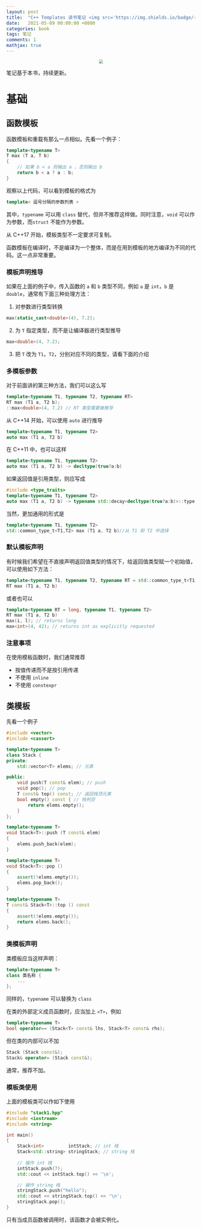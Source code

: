 ```yaml
---
layout: post
title:  "C++ Templates 读书笔记 <img src='https://img.shields.io/badge/-原创-019733?style=flat'> <img src='https://img.shields.io/badge/-未完待续-blue?style=flat'>"
date:   2021-05-09 00:00:00 +0800
categories: book
tags: 笔记
comments: 1
mathjax: true
---
```




<center><img src="http://www.tmplbook.com/coversmall.jpg" style="zoom: 67%;" /></center>



笔记基于本书，持续更新。

# 基础

## 函数模板

函数模板和重载有那么一点相似。先看一个例子：

```cpp
template<typename T>
T max (T a, T b)
{
	// 如果 b < a 则输出 a ，否则输出 b
	return b < a ? a : b;
}
```

观察以上代码，可以看到模板的格式为

```cpp
template< 逗号分隔的参数列表 >
```

其中，`typename` 可以用 `class` 替代，但并不推荐这样做。同时注意，`void` 可以作为参数，而`struct` 不能作为参数。

从 C++17 开始，模板类型不一定要求可复制。

函数模板在编译时，不是编译为一个整体，而是在用到模板的地方编译为不同的代码。这一点非常重要。

### 模板声明推导

如果在上面的例子中，传入函数的 `a` 和 `b` 类型不同，例如 `a` 是 `int`，`b` 是 `double`，通常有下面三种处理方法：

1. 对参数进行类型转换

  ```cpp
  max(static_cast<double>(4), 7.2);
  ```

2. 为 `T` 指定类型，而不是让编译器进行类型推导

  ```cpp
  max<double>(4, 7.2);
  ```

3. 把 `T` 改为 `T1`，`T2`，分别对应不同的类型，请看下面的介绍

### 多模板参数

对于前面讲的第三种方法，我们可以这么写

```cpp
template<typename T1, typename T2, typename RT>
RT max (T1 a, T2 b);
::max<double>(4, 7.2) // RT 类型需要被推导
```

从 C++14  开始，可以使用 `auto` 进行推导

```cpp
template<typename T1, typename T2>
auto max (T1 a, T2 b)
```

在 C++11 中，也可以这样

```cpp
template<typename T1, typename T2>
auto max (T1 a, T2 b) -> decltype(true?a:b)
```

如果返回值是引用类型，则应写成

```cpp
#include <type_traits>
template<typename T1, typename T2>
auto max (T1 a, T2 b) -> typename std::decay<decltype(true?a:b)>::type
```

当然，更加通用的形式是

```cpp
template<typename T1, typename T2>
std::common_type_t<T1,T2> max (T1 a, T2 b)//从 T1 和 T2 中选择
```

### 默认模板声明

有时候我们希望在不直接声明返回值类型的情况下，给返回值类型赋一个初始值，可以使用如下方法：

```cpp
template<typename T1, typename T2, typename RT = std::common_type_t<T1,T2>>
RT max (T1 a, T2 b)
```

或者也可以

```cpp
template<typename RT = long, typename T1, typename T2>
RT max (T1 a, T2 b)
max(i, l); // returns long
max<int>(4, 42); // returns int as explicitly requested
```

### 注意事项

在使用模板函数时，我们通常推荐

- 按值传递而不是按引用传递
- 不使用 `inline`
- 不使用 `constexpr`

## 类模板

先看一个例子

```cpp
#include <vector>
#include <cassert>

template<typename T>
class Stack {
private:
    std::vector<T> elems; // 元素

public:
	void push(T const& elem); // push
	void pop(); // pop
	T const& top() const; // 返回栈顶元素
	bool empty() const { // 栈判空
		return elems.empty();
	}
};

template<typename T>
void Stack<T>::push (T const& elem)
{
	elems.push_back(elem);
}

template<typename T>
void Stack<T>::pop ()
{
	assert(!elems.empty());
	elems.pop_back();
}

template<typename T>
T const& Stack<T>::top () const
{
	assert(!elems.empty());
	return elems.back();
}
```

### 类模板声明

类模板应当这样声明：

```cpp
template<typename T>
class 类名称 {
	...
};
```

同样的，`typename` 可以替换为 `class`

在类的外部定义成员函数时，应当加上 `<T>`，例如

```cpp
template<typename T>
bool operator== (Stack<T> const& lhs, Stack<T> const& rhs);
```

但在类的内部可以不加

```cpp
Stack (Stack const&);
Stack& operator= (Stack const&);
```

通常，推荐不加。

### 模板类使用

上面的模板类可以作如下使用

```cpp
#include "stack1.hpp"
#include <iostream>
#include <string>

int main()
{
	Stack<int> 		   intStack; // int 栈
	Stack<std::string> stringStack; // string 栈
	
    // 操作 int 栈
	intStack.push(7);
	std::cout << intStack.top() << '\n';

    // 操作 string 栈
	stringStack.push("hello");
	std::cout << stringStack.top() << '\n';
	stringStack.pop();
}
```

只有当成员函数被调用时，该函数才会被实例化。
